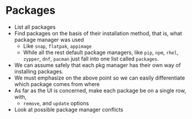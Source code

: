 # Packages

- List all packages
- Find packages on the basis of their installation method, that is, what package manager was used
  - Like `snap`, `flatpak`, `appimage`
  - While all the rest default package managers, like `pip`, `npm`, `rhel`, `zypper`, `dnf`, `pacman` just fall into one list called `packages`.
- We can assume safely that each pkg manager has their own way of installing packages. 
- We must emphasize on the above point so we can easily differentiate which package comes from where
- As far as the UI is concerned, make each package be on a single row, with,
  - `remove`, and `update` options
- Look at possible package manager conflicts